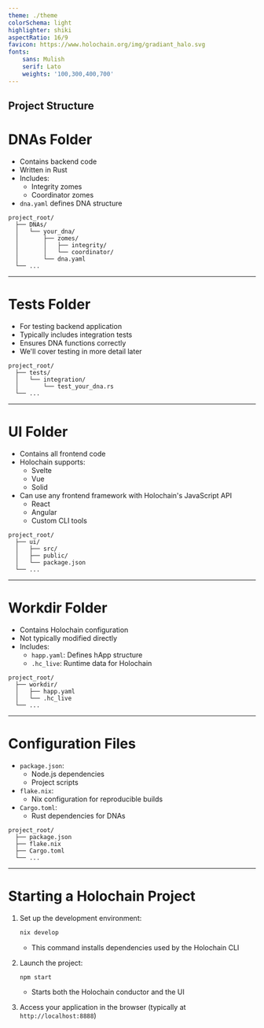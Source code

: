 ```yaml
---
theme: ./theme
colorSchema: light
highlighter: shiki
aspectRatio: 16/9
favicon: https://www.holochain.org/img/gradiant_halo.svg
fonts:
    sans: Mulish
    serif: Lato
    weights: '100,300,400,700'
---
```

Project Structure
---

# DNAs Folder

<div class="flex">
<div class="w-1/2">

<v-clicks>

- Contains backend code
- Written in Rust
- Includes:
  - Integrity zomes
  - Coordinator zomes
- `dna.yaml` defines DNA structure

</v-clicks>

</div>
<div class="w-1/2">

```
project_root/
  ├── DNAs/
  │   └── your_dna/
  │       ├── zomes/
  │       │   ├── integrity/
  │       │   └── coordinator/
  │       └── dna.yaml
  └── ...
```

</div>
</div>

---

# Tests Folder

<div class="flex">
<div class="w-1/2">

<v-clicks>

- For testing backend application
- Typically includes integration tests
- Ensures DNA functions correctly
- We'll cover testing in more detail later

</v-clicks>

</div>
<div class="w-1/2">

```
project_root/
  ├── tests/
  │   └── integration/
  │       └── test_your_dna.rs
  └── ...
```

</div>
</div>

---

# UI Folder

<div class="flex">
<div class="w-1/2">

<v-clicks>

- Contains all frontend code
- Holochain supports:
  - Svelte
  - Vue
  - Solid
- Can use any frontend framework with Holochain's JavaScript API
  - React
  - Angular
  - Custom CLI tools

</v-clicks>

</div>
<div class="w-1/2">

```
project_root/
  ├── ui/
  │   ├── src/
  │   ├── public/
  │   └── package.json
  └── ...
```

</div>
</div>

---

# Workdir Folder

<div class="flex">
<div class="w-1/2">

<v-clicks>

- Contains Holochain configuration
- Not typically modified directly
- Includes:
  - `happ.yaml`: Defines hApp structure
  - `.hc_live`: Runtime data for Holochain

</v-clicks>

</div>
<div class="w-1/2">

```
project_root/
  ├── workdir/
  │   ├── happ.yaml
  │   └── .hc_live
  └── ...
```

</div>
</div>

---

# Configuration Files

<div class="flex">
<div class="w-1/2">

<v-clicks>

- `package.json`: 
  - Node.js dependencies
  - Project scripts
- `flake.nix`: 
  - Nix configuration for reproducible builds
- `Cargo.toml`: 
  - Rust dependencies for DNAs

</v-clicks>

</div>
<div class="w-1/2">

```
project_root/
  ├── package.json
  ├── flake.nix
  ├── Cargo.toml
  └── ...
```

</div>
</div>

---

# Starting a Holochain Project

<v-clicks>

1. Set up the development environment:
   ```bash
   nix develop
   ```
   - This command installs dependencies used by the Holochain CLI

2. Launch the project:
   ```bash
   npm start
   ```
   - Starts both the Holochain conductor and the UI

3. Access your application in the browser (typically at `http://localhost:8888`)

</v-clicks>

